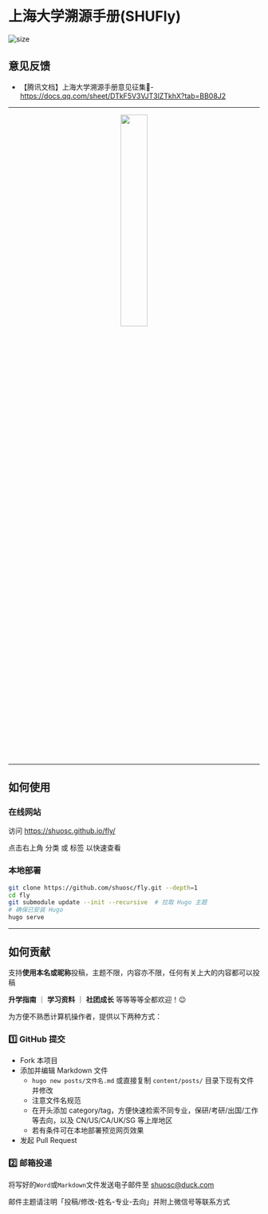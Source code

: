 # 上海大学溯源手册(SHUFly)

![size](https://img.shields.io/github/repo-size/shuosc/fly)

## 意见反馈
- 【腾讯文档】上海大学溯源手册意见征集📝- https://docs.qq.com/sheet/DTkF5V3VJT3lZTkhX?tab=BB08J2

---

<center>
	<img src="https://user-images.githubusercontent.com/100942238/195527273-014e4aab-6603-4a27-a996-3aaea9d8b0a5.jpg" width="33%" />
</center>


---

## 如何使用

### 在线网站

访问 https://shuosc.github.io/fly/

点击右上角 分类 或 标签 以快速查看

### 本地部署

```bash
git clone https://github.com/shuosc/fly.git --depth=1
cd fly
git submodule update --init --recursive  # 拉取 Hugo 主题
# 确保已安装 Hugo
hugo serve
```

---

## 如何贡献

支持**使用本名或昵称**投稿，主题不限，内容亦不限，任何有关上大的内容都可以投稿

**升学指南** ｜ **学习资料** ｜ **社团成长**  等等等等全都欢迎！😉

<!--
内容可按照 `time-name-major-how-where.md` 模板准备，[点此预览](https://shuosc.github.io/fly/posts/time-name-major-how-where/)
 --> 
 
 
为方便不熟悉计算机操作者，提供以下两种方式：

### 1️⃣ GitHub 提交

- Fork 本项目
- 添加并编辑 Markdown 文件
  - `hugo new posts/文件名.md` 或直接复制 `content/posts/` 目录下现有文件并修改
  - 注意文件名规范
  - 在开头添加 category/tag，方便快速检索不同专业，保研/考研/出国/工作等去向，以及 CN/US/CA/UK/SG 等上岸地区 
  - 若有条件可在本地部署预览网页效果
- 发起 Pull Request

### 2️⃣ 邮箱投递

将写好的`Word`或`Markdown`文件发送电子邮件至 shuosc@duck.com 

邮件主题请注明「投稿/修改-姓名-专业-去向」并附上微信号等联系方式
